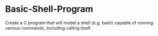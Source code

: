 # Basic-Shell-Program
Create a C program that will model a shell (e.g. bash) capable of running various commands, including calling itself.
